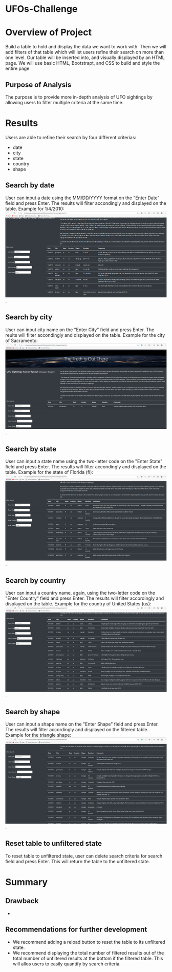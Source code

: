 # UFOs-Challenge
# Overview of Project
Build a table to hold and display the data we want to work with. Then we will add filters of that table which will let users refine their search on more than one level. Our table will be inserted into, and visually displayed by an HTML page. We will use basic HTML, Bootstrapt, and CSS to build and style the entire page.
## Purpose of Analysis
The purpose is to provide more in-depth analysis of UFO sightings by allowing users to filter multiple criteria at the same time. 
# Results
Users are able to refine their search by four different criterias:
- date
- city
- state
- country
- shape
## Search by date
User can input a date using the MM/DD/YYYY format on the "Enter Date" field and press Enter. The results will filter accondingly and displayed on the table. Example for 1/4/2010:
![Image for 1/4/2010](https://github.com/arelysrsd87/UFOs-Challenge/blob/main/images/1_4_2010.png).
## Search by city
User can input city name on the "Enter City" field and press Enter. The reults will filter accondingly and displayed on the table. Example for the city of Sacramento:
![Sacramento](https://github.com/arelysrsd87/UFOs-Challenge/blob/main/images/Sacramento.png).
## Search by state
User can input a state name using the two-letter code on the "Enter State" field and press Enter. The results will filter accondingly and displayed on the table. Example for the state of Florida (fl):
![Florida](https://github.com/arelysrsd87/UFOs-Challenge/blob/main/images/Florida.png).
## Search by country
User can input a country name, again, using the two-letter code on the "Enter Country" field and press Enter. The results will filter accordingly and displayed on the table. Example for the country of United States (us):
![US](https://github.com/arelysrsd87/UFOs-Challenge/blob/main/images/US.png).
## Search by shape
User can input a shape name on the "Enter Shape" field and press Enter. The results will filter accordingly and displayed on the filtered table. Example for the triangle shape:
![triangle](https://github.com/arelysrsd87/UFOs-Challenge/blob/main/images/triangle.png).
## Reset table to unfiltered state
To reset table to unfiltered state, user can delete search criteria for search field and press Enter. This will return the table to the unfiltered state.
# Summary
## Drawback
- 
## Recommendations for further development
- We recommend adding a reload button to reset the table to its unfiltered state.
- We recommend displaying the total number of filtered results out of the total number of unfiltered results at the bottom if the filtered table. This will allos users to easily quantify by search criteria.